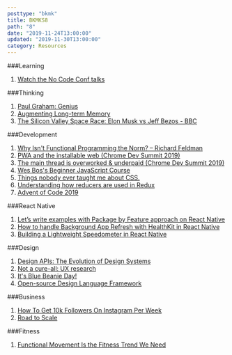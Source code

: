 ```yaml
---
posttype: "bkmk"
title: BKMKS8
path: "8"
date: "2019-11-24T13:00:00"
updated: "2019-11-30T13:00:00"
category: Resources
---
```

###Learning
1. [Watch the No Code Conf talks](https://webflow.com/blog/watch-the-no-code-conf-talks)

###Thinking
1. [Paul Graham: Genius](http://paulgraham.com/genius.html)
1. [Augmenting Long-term Memory](http://augmentingcognition.com/ltm.html)
1. [The Silicon Valley Space Race: Elon Musk vs Jeff Bezos - BBC](youtube.com/watch?v=pyG54C48KLU)

###Development
1. [Why Isn't Functional Programming the Norm? – Richard Feldman](https://www.youtube.com/watch?v=QyJZzq0v7Z4)
1. [PWA and the installable web (Chrome Dev Summit 2019)](https://www.youtube.com/watch?v=Hp_dQvQyYEI)
1. [The main thread is overworked & underpaid (Chrome Dev Summit 2019)](https://www.youtube.com/watch?v=7Rrv9qFMWNM)
1. [Wes Bos's Beginner JavaScript Course](https://beginnerjavascript.com/)
1. [Things nobody ever taught me about CSS.](https://medium.com/@devdevcharlie/things-nobody-ever-taught-me-about-css-5d16be8d5d0e)
1. [Understanding how reducers are used in Redux](https://linguinecode.com/post/understanding-redux-reducers)
1. [Advent of Code 2019](https://adventofcode.com/)

###React Native
1. [Let’s write examples with Package by Feature approach on React Native](https://medium.com/react-native-training/lets-write-examples-with-package-by-feature-approach-on-react-native-7494b49e034c)
1. [How to handle Background App Refresh with HealthKit in React Native](https://medium.com/react-native-training/how-to-handle-background-app-refresh-with-healthkit-in-react-native-3a32704461fe)
1. [Building a Lightweight Speedometer in React Native](https://medium.com/react-native-training/building-a-lightweight-speedometer-in-react-native-1eedaa039a40)

###Design
1. [Design APIs: The Evolution of Design Systems](https://matthewstrom.com/writing/design-apis/)
1. [Not a cure-all: UX research](https://uxdesign.cc/not-a-cure-all-ux-research-71bbd337a8da)
1. [It's Blue Beanie Day!](https://bluebeanieday.tumblr.com/)
1. [Open-source Design Language Framework](https://diez.org/)

###Business
1. [How To Get 10k Followers On Instagram Per Week](https://www.youtube.com/watch?v=89bF5Dzh_F4&feature=youtu.be)
1. [Road to Scale](https://roadtoscale.com/)

###Fitness
1. [Functional Movement Is the Fitness Trend We Need](https://elemental.medium.com/functional-movement-is-the-fitness-trend-we-need-71017bcf20ab)
